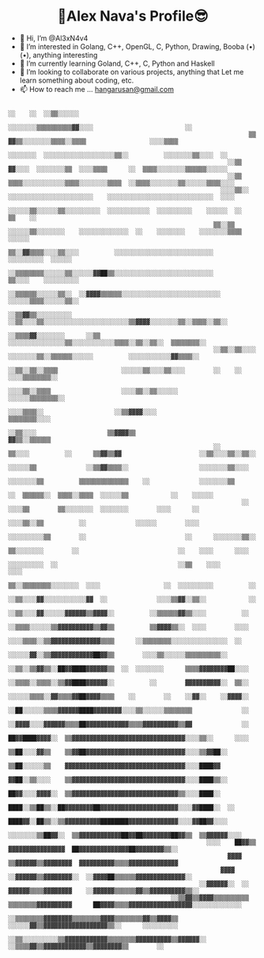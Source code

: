 <h1 align="center">💙Alex Nava's Profile😎</h1>

* 👋 Hi, I’m @Al3xN4v4
* 👀 I’m interested in Golang, C++, OpenGL, C, Python, Drawing, Booba (•)(•), anything interesting
* 🌱 I’m currently learning Goland, C++, C, Python and Haskell
* 💞️ I’m looking to collaborate on various projects, anything that Let me learn something about coding, etc. 
* 📫 How to reach me ... hangarusan@gmail.com
<p align="center">
                                                                                                                                                                                                            
                                                                          ░░    ░░  ░░▒▒░░░░░░                                                                                                          
                                                                          ░░░░░░░░▒▒▒▒▒▒▒▒▒▒▓▓░░░░                          ░░                                                                          
                                                                        ▒▒    ▓▓▒▒░░░░░░░░▒▒▒▒░░▒▒▒▒                  ░░░░▒▒▒▒                                                                          
                                                                    ░░░░░░░░  ░░░░░░░░░░░░░░░░░░░░▒▒░░          ░░░░░░░░▒▒░░░░  ░░                                                                      
                                                                  ░░▒▒    ▓▓░░░░  ░░░░░░░░▒▒  ░░░░▒▒▒▒      ░░  ▒▒▒▒░░░░░░░░▒▒▒▒▒▒░░░░░░                                                                
                                                                  ░░▒▒  ▒▒▒▒░░░░░░░░░░░░▒▒▒▒░░░░░░░░▒▒▒▒  ░░▒▒▒▒░░░░░░░░▒▒░░░░░░▒▒▒▒░░░░                                                                
                                                                ░░░░▒▒░░  ░░░░░░░░░░░░░░░░░░░░░░░░    ░░░░░░░░░░░░░░░░░░░░░░░░░░░░░░  ░░░░                                                              
                                                              ░░░░░░▒▒░░░░░░▒▒░░░░░░░░░░  ░░░░░░░░░░░░  ░░░░░░░░░░    ░░░░░░  ░░    ▒▒    ░░                                                            
                                                              ▒▒░░▒▒  ░░░░░░▒▒░░░░░░░░    ░░░░░░░░░░░░░░  ░░    ░░░░░░░░    ░░░░░░░░▒▒▒▒  ░░░░░░                                                        
                                                              ▒▒░░▓▓▒▒▒▒░░░░▒▒░░░░          ░░░░░░░░░░░░░░░░░░░░░░░░░░░░      ░░░░░░░░░░  ░░░░░░                                                        
                                                            ░░▒▒▒▒▒▒▒▒░░░░░░▒▒░░░░░░▓▓██▒▒░░░░░░░░░░░░░░░░░░░░░░░░░░░░        ▒▒░░░░    ░░░░░░░░░░                                                      
                                                              ░░▒▒▒▒▒▒░░░░░░▒▒░░  ░░▓▓▓▓▒▒▒▒▒▒░░░░░░░░░░░░░░░░░░░░░░░░░░░░    ░░░░░░▒▒▒▒░░░░░░▒▒░░                                                      
                                                              ░░▒▒▓▓▒▒░░░░░░░░░░    ░░▒▒░░░░▒▒░░░░░░░░░░░░░░░░░░░░░░░░▒▒▓▓▓▓░░░░░░░░▒▒░░▒▒▒▒░░▒▒░░                                                      
                                                              ░░▒▒▒▒▓▓░░░░░░░░      ░░▒▒  ░░░░░░░░░░░░░░░░▒▒░░░░░░░░░░░░▒▒▒▒░░▒▒░░▒▒░░  ▒▒▒▒▒▒▒▒░░                                                      
                                                              ░░▒▒░░▒▒░░░░                  ░░░░░░░░▒▒░░▒▒▒▒▒▒░░░░░░          ░░░░░░░░░░░░▓▓▒▒▒▒░░                                                      
                                                              ░░▒▒░░▒▒░░▒▒▒▒                  ░░░░░░▒▒░░░░▒▒░░░░        ░░    ░░    ░░░░▒▒▒▒▒▒▒▒░░                                                      
                                                                ░░░░▒▒░░▒▒▒▒                    ░░░░▒▒░░▒▒░░░░░░                  ░░░░░░▒▒▒▒▒▒▒▒░░                                                      
                                                                    ░░░░▒▒▒▒░░                    ░░▒▒▓▓▓▓░░░░                        ▒▒▒▒▒▒▒▒░░░░                                                      
                                                                      ░░▒▒░░░░                    ▒▒▓▓▓▓▒▒                        ▓▓▒▒░░▒▒▒▒▒▒                                                          
                                                              ░░          ▒▒░░░░          ░░      ▒▒▓▓▒▒▓▓                      ░░▒▒░░░░▒▒░░▒▒░░                                                        
                                                                          ░░░░░░▒▒              ░░▒▒▓▓▒▒▒▒░░                    ░░░░░░░░▒▒░░░░                                                          
                                                                          ░░░░░░░░▒▒          ▒▒▒▒▒▒▒▒▒▒▒▒▒▒    ░░              ░░░░░░░░▒▒                                                              
                                                                            ░░  ▒▒▒▒▒▒░░  ▒▒▒▒░░▒▒▒▒  ░░░░░░▒▒            ░░    ░░░░░░                                                                  
                                                                      ░░    ░░░░▒▒        ▒▒░░░░░░░░  ░░░░░░░░        ░░░░      ░░                                                                      
                                                                    ░░░░▒▒░░▒▒          ░░              ░░░░░░        ░░░░                                                                              
                                                                    ░░░░░░░░░░▒▒        ░░                            ░░      ░░░░░░░░▒▒░░                                                              
                                                                      ▒▒░░░░░░░░        ░░                            ░░    ░░░░      ░░░░                                                              
                                                                  ░░░░░░░░░░  ░░                                  ░░▒▒    ░░░░        ░░░░                                                              
                                                                  ▒▒░░▒▒▒▒▒▒▒▒░░░░░░░░  ░░░░                  ░░  ░░░░░░░░░░          ░░                                                                
                                                                  ░░▒▒░░░░▓▓░░░░░░░░░░░░▓▓  ░░              ░░░░▒▒▓▓░░▒▒░░            ░░                                                                
                                                                  ░░▒▒░░░░▓▓░░░░░░▓▓▓▓▓▓▒▒▓▓▓▓░░          ░░▒▒▒▒▒▒▓▓▒▒░░░░          ░░                                                                  
                                                                  ░░▒▒▒▒░░░░░░▒▒▓▓▓▓▓▓▓▓▓▓▒▒▓▓▒▒          ▒▒▓▓▓▓▒▒░░  ░░░░        ░░░░                                                                  
                                                                  ░░░░▒▒▒▒░░▒▒▓▓▓▓▓▓▓▓▓▓▓▓▓▓▒▒▒▒      ░░▒▒▒▒▒▒▒▒░░░░░░░░░░░░░░░░  ░░                                                                    
                                                                  ░░░░░░▓▓░░▒▒▓▓▓▓▓▓▓▓▓▓▓▓██▓▓▒▒        ░░░░▒▒░░░░░░▒▒▒▒▒▒▒▒▒▒░░                                                                        
                                                                ░░▒▒░░▒▒▓▓▒▒░░██▓▓████▓▓▓▓▓▓▒▒  ░░  ░░░░░░░░      ▒▒▒▒▓▓▓▓▓▓▓▓██░░░░                                                                    
                                                                ░░▒▒▒▒░░▒▒▒▒░░▒▒▓▓████▓▓▓▓▓▓░░          ░░        ▓▓▓▓▓▓▓▓▓▓░░  ▒▒░░                                                                    
                                                                ░░░░░░▒▒▒▒░░▓▓▒▒▒▒▓▓██▓▓▓▓▒▒▒▒    ░░        ░░    ░░▓▓░░    ░░▓▓▓▓░░                                                                    
                                                              ░░██░░░░░░▒▒▒▒▓▓▓▓▓▓████▓▓▓▓▓▓▓▓░░░░▒▒░░░░░░▒▒▒▒▒▒▒▒              ░░                                                                      
                                                              ░░▓▓▓▓░░░░▓▓▓▓▓▓▒▒▒▒██▓▓▓▓▓▓▓▓▓▓▓▓▒▒▒▒▓▓▓▓▓▓▓▓▓▓▒▒▓▓              ░░                                                                      
                                                                ██▓▓████▓▓▓▓░░  ▒▒▓▓▓▓▓▓▓▓▓▓▓▓▓▓▓▓▓▓▓▓▓▓▓▓▓▓▓▓▓▓▓▓░░░░▒▒░░      ░░░░                                                                    
                                                                ▒▒██░░░░▓▓▒▒    ▒▒▓▓██▓▓▓▓▓▓▓▓▓▓▓▓▓▓▓▓▓▓▓▓▓▓▓▓▓▓▓▓░░░░▒▒▓▓██░░                                                                          
                                                                ▒▒██░░░░░░▒▒    ▓▓▓▓▓▓▓▓▓▓▓▓▓▓▓▓▓▓▓▓▓▓▓▓▓▓▓▓▓▓▓▓▓▓░░░░████▓▓                                                                            
                                                                ▓▓██░░▒▒░░░░    ▒▒▓▓▓▓▓▓▓▓▓▓▓▓▓▓▓▓▓▓▓▓▓▓▓▓▓▓▓▓▓▓▓▓░░░░████▒▒░░                                                                          
                                                                ██▓▓░░░░▓▓▓▓░░  ▒▒▓▓▓▓▓▓▓▓▓▓▓▓▓▓▓▓▓▓▓▓▓▓▓▓▓▓▓▓▓▓▒▒░░░░████░░                                                                            
                                                                ████░░▒▒██▒▒░░██▓▓▓▓▓▓▓▓██▓▓▓▓▓▓▓▓▓▓▓▓▓▓▓▓▓▓▓▓▓▓░░░░▓▓████░░  ░░                                                                        
                                                                ████▓▓░░██▒▒░░▒▒▓▓▓▓▓▓▓▓▓▓████████▓▓▓▓▓▓▓▓▓▓▓▓▓▓░░░░▓▓██▓▓░░░░                                                                          
                                                            ░░░░░░░░▒▒██▓▓░░  ▒▒▓▓▓▓▓▓▓▓▓▓▓▓██▓▓██▓▓▓▓▓▓▓▓██▓▓▒▒  ▒▒▓▓▓▓▓▓░░░░                                                                          
                                                            ░░░░    ██▓▓▒▒    ▓▓▓▓▓▓▓▓▓▓▓▓▓▓▓▓  ██▓▓▓▓▓▓▓▓▓▓▓▓▓▓██▓▓▓▓▓▓▓▓▒▒░░                                                                          
                                                                  ▓▓▓▓      ▒▒▓▓▓▓▓▓▒▒▓▓▓▓▓▓▓▓  ▓▓▓▓▓▓▓▓▓▓▒▒▒▒▓▓▓▓▓▓▓▓▓▓▓▓▓▓                                                                            
                                                                ▓▓▓▓      ░░▓▓▓▓▓▓▒▒▓▓▓▓▓▓▓▓░░  ░░▓▓▓▓██▒▒▒▒▒▒▓▓▓▓▓▓▓▓▓▓▓▓▓▓░░                                                                          
                                                          ░░▓▓▓▓▓▓░░  ░░  ▓▓▓▓▓▓▒▒▒▒▓▓▓▓▓▓▓▓    ░░▓▓▓▓▓▓▒▒▒▒▒▒▓▓▒▒▓▓▓▓▓▓▓▓▓▓▒▒░░                                                                        
                                                  ░░▒▒▓▓▒▒▓▓▓▓▒▒▒▒▒▒▒▒▒▒  ▒▒▒▒▒▒▒▒▓▓▓▓▓▓▓▓▓▓      ██▓▓▓▓▒▒▒▒▓▓▓▓▓▓▓▓▓▓▓▓▓▓▓▓▓▓░░░░░░░░░░░░░░                                                            
                                            ░░▒▒▒▒▒▒▒▒▓▓▓▓▓▓▓▓▒▒▒▒▒▒▒▒▓▓▓▓▒▒▒▒▒▒▒▒▓▓▒▒▓▓▓▓▒▒    ░░░░░░▓▓▒▒▓▓▓▓▓▓▓▓▓▓▓▓▓▓▓▓▓▓▒▒░░      ░░░░░░░░░░                                                        
                                    ░░▒▒░░░░░░░░░░▒▒▓▓▓▓▓▓▓▓▓▓▓▓▒▒▒▒▒▒▒▒▓▓▓▓▓▓▓▓▓▓▒▒▓▓▓▓▓▓░░    ░░▒▒▒▒▓▓▒▒▓▓▓▓▓▓▓▓▓▓▓▓▒▒▓▓▓▓▓▓▓▓▒▒        ░░                                                            
</p>